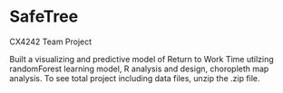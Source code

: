 # SafeTree
CX4242 Team Project

Built a visualizing and predictive model of Return to Work Time utilzing randomForest learning model, R analysis and design, choropleth map analysis.
To see total project including data files, unzip the .zip file. 
 


